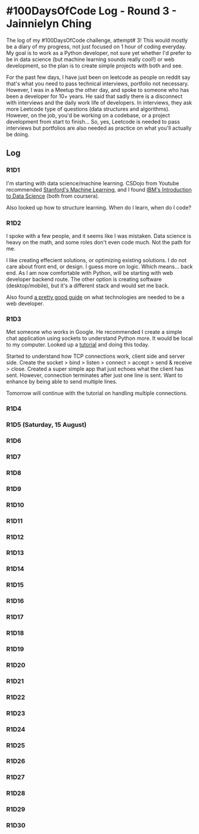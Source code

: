 # #100DaysOfCode Log - Round 3 - Jainnielyn Ching

The log of my #100DaysOfCode challenge, attempt# 3! This would mostly be a diary of my progress, not just focused on 1 hour of coding everyday. My goal is to work as a Python developer, not sure yet whether I'd prefer to be in data science (but machine learning sounds really cool!) or web development, so the plan is to create simple projects with both and see.

For the past few days, I have just been on leetcode as people on reddit say that's what you need to pass technical interviews, portfolio not necessary. However, I was in a Meetup the other day, and spoke to someone who has been a developer for 10+ years. He said that sadly there is a disconnect with interviews and the daily work life of developers. In interviews, they ask more Leetcode type of questions (data structures and algorithms). However, on the job, you'd be working on a codebase, or a project development from start to finish... So, yes, Leetcode is needed to pass interviews but portfolios are also needed as practice on what you'll actually be doing. 

## Log

### R1D1
I'm starting with data science/machine learning. CSDojo from Youtube recommended [Stanford's Machine Learning](https://www.coursera.org/learn/machine-learning), and I found [IBM's Introduction to Data Science](https://www.coursera.org/specializations/introduction-data-science) (both from coursera).

Also looked up how to structure learning. When do I learn, when do I code?

### R1D2
I spoke with a few people, and it seems like I was mistaken. Data science is heavy on the math, and some roles don't even code much. Not the path for me. 

I like creating effecient solutions, or optimizing existing solutions. I do not care about front end, or design. I guess more on logic. Which means... back end. As I am now comfortable with Python, will be starting with web developer backend route. The other option is creating software (desktop/mobile), but it's a different stack and would set me back.

Also found [a pretty good guide](https://www.educative.io/blog/web-development-in-python#suited) on what technologies are needed to be a web developer.

### R1D3
Met someone who works in Google. He recommended I create a simple chat application using sockets to understand Python more. It would be local to my computer. Looked up a [tutorial](https://realpython.com/python-sockets/) and doing this today.

Started to understand how TCP connections work, client side and server side. Create the socket > bind > listen > connect > accept > send & receive > close. Created a super simple app that just echoes what the client has sent. However, connection terminates after just one line is sent. Want to enhance by being able to send multiple lines.

Tomorrow will continue with the tutorial on handling multiple connections.

### R1D4

### R1D5 (Saturday, 15 August)

### R1D6

### R1D7

### R1D8

### R1D9

### R1D10

### R1D11

### R1D12

### R1D13

### R1D14

### R1D15

### R1D16

### R1D17

### R1D18

### R1D19

### R1D20

### R1D21

### R1D22

### R1D23

### R1D24

### R1D25

### R1D26

### R1D27

### R1D28

### R1D29

### R1D30
